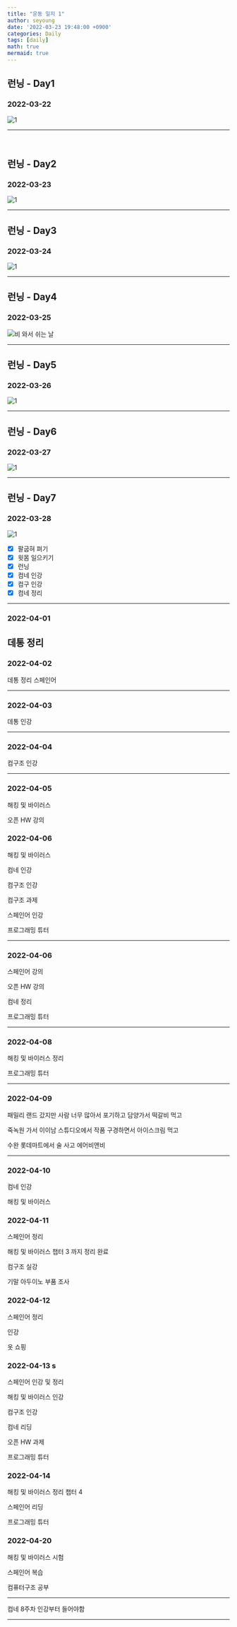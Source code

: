 ```yaml
---
title: "운동 일지 1"
author: seyoung
date: '2022-03-23 19:48:00 +0900'
categories: Daily
tags: [daily]
math: true
mermaid: true
---
```




## 런닝 - Day1

### 2022-03-22

![1](https://user-images.githubusercontent.com/54762273/159626780-2423eacb-5f21-4693-8707-1ffbc367cf39.jpg)

---
<br>

## 런닝 - Day2

### 2022-03-23

![1](https://user-images.githubusercontent.com/54762273/159678307-2e8e658b-3906-49a7-a30e-14ed5a198353.jpg)

----

## 런닝 - Day3

### 2022-03-24

![1](https://user-images.githubusercontent.com/54762273/160140516-95c74928-0ed3-4731-8d32-3a49c748e0a2.PNG)

----

## 런닝 - Day4

### 2022-03-25

![비 와서 쉬는 날](https://user-images.githubusercontent.com/54762273/160141269-410dbeff-02ea-4ca0-992a-1c212c937ce2.png)

---

## 런닝 - Day5

### 2022-03-26

![1](https://user-images.githubusercontent.com/54762273/160285009-dba1ee17-f080-4b3e-90e5-9dfaaad578b0.png)

---

## 런닝 - Day6

### 2022-03-27

![1](https://user-images.githubusercontent.com/54762273/160285009-dba1ee17-f080-4b3e-90e5-9dfaaad578b0.png)


---

## 런닝 - Day7

### 2022-03-28

![1](https://user-images.githubusercontent.com/54762273/160385776-02e76d94-c2fb-4f53-bb66-439c220c930d.jpg)

- [x] 팔굽혀 펴기
- [x] 윗몸 일으키기
- [x] 런닝
- [x] 컴네 인강
- [x] 컴구 인강
- [x] 컴네 정리

---

### 2022-04-01

데통 정리
---

### 2022-04-02

데통 정리 스페인어 

---

### 2022-04-03

데통 인강 

---

### 2022-04-04

컴구조 인강

---

### 2022-04-05

해킹 및 바이러스 

오픈 HW 강의

### 2022-04-06

해킹 및 바이러스 

컴네 인강

컴구조 인강 

컴구조 과제

스페인어 인강

프로그래밍 튜터

---

### 2022-04-06

스페인어 강의

오픈 HW 강의

컴네 정리

프로그래밍 튜터

---

### 2022-04-08

해킹 및 바이러스 정리

프로그래밍 튜터

---

### 2022-04-09

패밀리 랜드 갔지만 사람 너무 많아서 포기하고 담양가서 떡갈비 먹고

죽녹원 가서 이이남 스튜디오에서 작품 구경하면서 아이스크림 먹고

수완 롯데마트에서 술 사고 에어비앤비

---

### 2022-04-10

컴네 인강

해킹 및 바이러스

### 2022-04-11

스페인어 정리

해킹 및 바이러스 챕터 3 까지 정리 완료

컴구조 실강 

기말 아두이노 부품 조사 

### 2022-04-12

스페인어 정리

인강

옷 쇼핑


### 2022-04-13 s

스페인어 인강 및 정리

해킹 및 바이러스 인강

컴구조 인강

컴네 리딩

오픈 HW 과제

프로그래밍 튜터

### 2022-04-14

해킹 및 바이러스 정리 챕터 4

스페인어 리딩 

프로그래밍 튜터

### 2022-04-20

해킹 및 바이러스 시험

스페인어 복습

컴퓨터구조 공부

---


컴네 8주차 인강부터 들어야함

--- 







